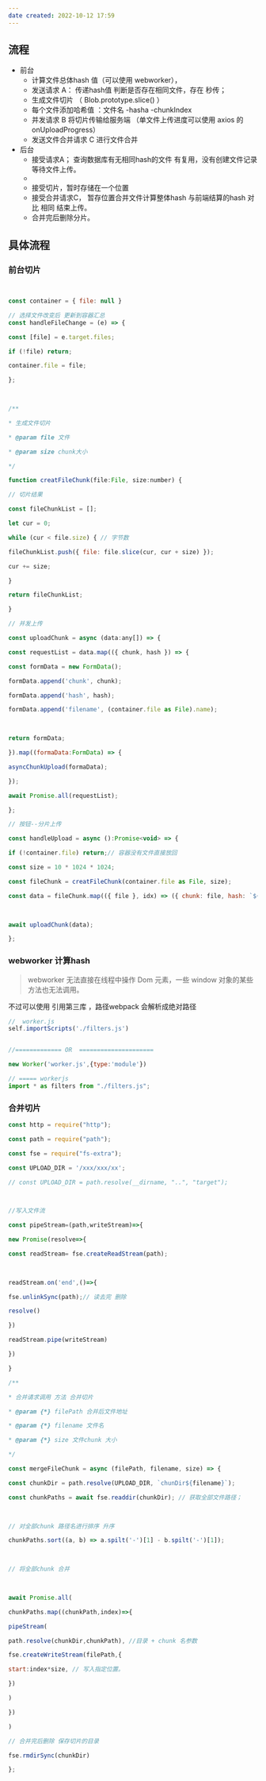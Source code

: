 ```yaml
---
date created: 2022-10-12 17:59
---
```


## 流程

- 前台
  - 计算文件总体hash 值（可以使用 webworker），
  - 发送请求 A： 传递hash值 判断是否存在相同文件，存在 秒传；
  - 生成文件切片 （ Blob.prototype.slice() ）
  - 每个文件添加哈希值 ：文件名 -hasha -chunkIndex
  - 并发请求 B 将切片传输给服务端 （单文件上传进度可以使用 axios 的 onUploadProgress）
  - 发送文件合并请求 C 进行文件合并
- 后台
  - 接受请求A； 查询数据库有无相同hash的文件 有复用，没有创建文件记录等待文件上传。
  -
  - 接受切片，暂时存储在一个位置
  - 接受合并请求C， 暂存位置合并文件计算整体hash 与前端结算的hash 对比 相同 结束上传。
  - 合并完后删除分片。

## 具体流程

### 前台切片

```js
  

const container = { file: null }

// 选择文件改变后 更新到容器汇总
const handleFileChange = (e) => {

const [file] = e.target.files;

if (!file) return;

container.file = file;

};

  

/**

* 生成文件切片

* @param file 文件

* @param size chunk大小

*/

function creatFileChunk(file:File, size:number) {

// 切片结果

const fileChunkList = [];

let cur = 0;

while (cur < file.size) { // 字节数

fileChunkList.push({ file: file.slice(cur, cur + size) });

cur += size;

}

return fileChunkList;

}

// 并发上传

const uploadChunk = async (data:any[]) => {

const requestList = data.map(({ chunk, hash }) => {

const formData = new FormData();

formData.append('chunk', chunk);

formData.append('hash', hash);

formData.append('filename', (container.file as File).name);

  

return formData;

}).map((formaData:FormData) => {

asyncChunkUpload(formaData);

});

await Promise.all(requestList);

};

// 按钮--分片上传

const handleUpload = async ():Promise<void> => {

if (!container.file) return;// 容器没有文件直接放回

const size = 10 * 1024 * 1024;

const fileChunk = creatFileChunk(container.file as File, size);

const data = fileChunk.map(({ file }, idx) => ({ chunk: file, hash: `${(container.file as File).name}-${idx}` }));

  

await uploadChunk(data);

};
```

### webworker 计算hash

> webworker 无法直接在线程中操作 Dom 元素，一些 window 对象的某些方法也无法调用。

不过可以使用
引用第三库 ，路径webpack 会解析成绝对路径

```js
//	worker.js
self.importScripts('./filters.js')


//============= OR  =====================

new Worker('worker.js',{type:'module'})

// ===== workerjs 
import * as filters from "./filters.js";

```

### 合并切片

```js
const http = require("http");

const path = require("path");

const fse = require("fs-extra");

const UPLOAD_DIR = '/xxx/xxx/xx';

// const UPLOAD_DIR = path.resolve(__dirname, "..", "target");

  

//写入文件流

const pipeStream=(path,writeStream)=>{

new Promise(resolve=>{

const readStream= fse.createReadStream(path);

  

readStream.on('end',()=>{

fse.unlinkSync(path);// 读去完 删除

resolve()

})

readStream.pipe(writeStream)

})

}

/**

* 合并请求调用 方法 合并切片

* @param {*} filePath 合并后文件地址

* @param {*} filename 文件名

* @param {*} size 文件chunk 大小

*/

const mergeFileChunk = async (filePath, filename, size) => {

const chunkDir = path.resolve(UPLOAD_DIR, `chunDir${filename}`);

const chunkPaths = await fse.readdir(chunkDir); // 获取全部文件路径；

  

// 对全部chunk 路径名进行排序 升序

chunkPaths.sort((a, b) => a.spilt('-')[1] - b.spilt('-')[1]);

  

// 将全部chunk 合并

  

await Promise.all(

chunkPaths.map((chunkPath,index)=>{

pipeStream(

path.resolve(chunkDir,chunkPath), //目录 + chunk 名参数

fse.createWriteStream(filePath,{

start:index*size, // 写入指定位置。

})

)

})

)

// 合并完后删除 保存切片的目录

fse.rmdirSync(chunkDir)

};

```
